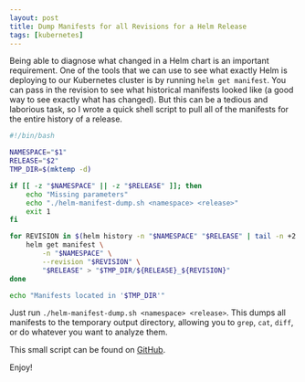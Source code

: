 ```yaml
---
layout: post
title: Dump Manifests for all Revisions for a Helm Release
tags: [kubernetes]
---
```


Being able to diagnose what changed in a Helm chart is an important requirement. One of the tools that we can use to see what exactly Helm is deploying to our Kubernetes cluster is by running `helm get manifest`. You can pass in the revision to see what historical manifests looked like (a good way to see exactly what has changed). But this can be a tedious and laborious task, so I wrote a quick shell script to pull all of the manifests for the entire history of a release.

```bash
#!/bin/bash

NAMESPACE="$1"
RELEASE="$2"
TMP_DIR=$(mktemp -d)

if [[ -z "$NAMESPACE" || -z "$RELEASE" ]]; then
    echo "Missing parameters"
    echo "./helm-manifest-dump.sh <namespace> <release>"
    exit 1
fi

for REVISION in $(helm history -n "$NAMESPACE" "$RELEASE" | tail -n +2 | awk '{print $1}'); do
    helm get manifest \
		-n "$NAMESPACE" \
        --revision "$REVISION" \
        "$RELEASE" > "$TMP_DIR/${RELEASE}_${REVISION}"
done

echo "Manifests located in '$TMP_DIR'"
```

Just run `./helm-manifest-dump.sh <namespace> <release>`. This dumps all manifests to the temporary output directory, allowing you to `grep`, `cat`, `diff`, or do whatever you want to analyze them.

This small script can be found on [GitHub](https://github.com/trstringer/helm-manifest-dump).

Enjoy!
